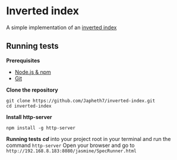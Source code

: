 # Inverted index
A simple implementation of an [inverted index](https://www.elastic.co/guide/en/elasticsearch/guide/current/inverted-index.html)

## Running tests
**Prerequisites**
* [Node.js & npm](https://docs.npmjs.com/getting-started/installing-node)
* [Git](https://git-scm.com/book/en/v2/Getting-Started-Installing-Git)

**Clone the repository**
```
git clone https://github.com/Japheth7/inverted-index.git
cd inverted-index
```

**Install http-server**
```
npm install -g http-server
```

**Running tests**
***cd*** into your project root in your terminal and run the command ```http-server```
Open your browser and go to ```http://192.168.8.183:8080/jasmine/SpecRunner.html```

